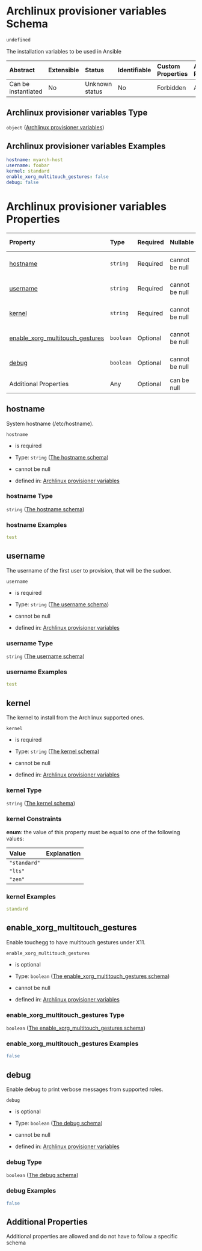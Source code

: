 # Archlinux provisioner variables Schema

```txt
undefined
```

The installation variables to be used in Ansible

| Abstract            | Extensible | Status         | Identifiable | Custom Properties | Additional Properties | Access Restrictions | Defined In                                                                               |
| :------------------ | :--------- | :------------- | :----------- | :---------------- | :-------------------- | :------------------ | :--------------------------------------------------------------------------------------- |
| Can be instantiated | No         | Unknown status | No           | Forbidden         | Allowed               | none                | [configuration.schema.json](../schemas/configuration.schema.json "open original schema") |

## Archlinux provisioner variables Type

`object` ([Archlinux provisioner variables](configuration.md))

## Archlinux provisioner variables Examples

```yaml
hostname: myarch-host
username: foobar
kernel: standard
enable_xorg_multitouch_gestures: false
debug: false

```

# Archlinux provisioner variables Properties

| Property                                                            | Type      | Required | Nullable       | Defined by                                                                                                                                                                                           |
| :------------------------------------------------------------------ | :-------- | :------- | :------------- | :--------------------------------------------------------------------------------------------------------------------------------------------------------------------------------------------------- |
| [hostname](#hostname)                                               | `string`  | Required | cannot be null | [Archlinux provisioner variables](configuration-properties-the-hostname-schema.md "#/properties/hostname#/properties/hostname")                                                                      |
| [username](#username)                                               | `string`  | Required | cannot be null | [Archlinux provisioner variables](configuration-properties-the-username-schema.md "#/properties/username#/properties/username")                                                                      |
| [kernel](#kernel)                                                   | `string`  | Required | cannot be null | [Archlinux provisioner variables](configuration-properties-the-kernel-schema.md "#/properties/kernel#/properties/kernel")                                                                            |
| [enable_xorg_multitouch_gestures](#enable_xorg_multitouch_gestures) | `boolean` | Optional | cannot be null | [Archlinux provisioner variables](configuration-properties-the-enable_xorg_multitouch_gestures-schema.md "#/properties/enable_xorg_multitouch_gestures#/properties/enable_xorg_multitouch_gestures") |
| [debug](#debug)                                                     | `boolean` | Optional | cannot be null | [Archlinux provisioner variables](configuration-properties-the-debug-schema.md "#/properties/debug#/properties/debug")                                                                               |
| Additional Properties                                               | Any       | Optional | can be null    |                                                                                                                                                                                                      |

## hostname

System hostname (/etc/hostname).

`hostname`

*   is required

*   Type: `string` ([The hostname schema](configuration-properties-the-hostname-schema.md))

*   cannot be null

*   defined in: [Archlinux provisioner variables](configuration-properties-the-hostname-schema.md "#/properties/hostname#/properties/hostname")

### hostname Type

`string` ([The hostname schema](configuration-properties-the-hostname-schema.md))

### hostname Examples

```yaml
test

```

## username

The username of the first user to provision, that will be the sudoer.

`username`

*   is required

*   Type: `string` ([The username schema](configuration-properties-the-username-schema.md))

*   cannot be null

*   defined in: [Archlinux provisioner variables](configuration-properties-the-username-schema.md "#/properties/username#/properties/username")

### username Type

`string` ([The username schema](configuration-properties-the-username-schema.md))

### username Examples

```yaml
test

```

## kernel

The kernel to install from the Archlinux supported ones.

`kernel`

*   is required

*   Type: `string` ([The kernel schema](configuration-properties-the-kernel-schema.md))

*   cannot be null

*   defined in: [Archlinux provisioner variables](configuration-properties-the-kernel-schema.md "#/properties/kernel#/properties/kernel")

### kernel Type

`string` ([The kernel schema](configuration-properties-the-kernel-schema.md))

### kernel Constraints

**enum**: the value of this property must be equal to one of the following values:

| Value        | Explanation |
| :----------- | :---------- |
| `"standard"` |             |
| `"lts"`      |             |
| `"zen"`      |             |

### kernel Examples

```yaml
standard

```

## enable_xorg_multitouch_gestures

Enable touchegg to have multitouch gestures under X11.

`enable_xorg_multitouch_gestures`

*   is optional

*   Type: `boolean` ([The enable_xorg_multitouch_gestures schema](configuration-properties-the-enable_xorg_multitouch_gestures-schema.md))

*   cannot be null

*   defined in: [Archlinux provisioner variables](configuration-properties-the-enable_xorg_multitouch_gestures-schema.md "#/properties/enable_xorg_multitouch_gestures#/properties/enable_xorg_multitouch_gestures")

### enable_xorg_multitouch_gestures Type

`boolean` ([The enable_xorg_multitouch_gestures schema](configuration-properties-the-enable_xorg_multitouch_gestures-schema.md))

### enable_xorg_multitouch_gestures Examples

```yaml
false

```

## debug

Enable debug to print verbose messages from supported roles.

`debug`

*   is optional

*   Type: `boolean` ([The debug schema](configuration-properties-the-debug-schema.md))

*   cannot be null

*   defined in: [Archlinux provisioner variables](configuration-properties-the-debug-schema.md "#/properties/debug#/properties/debug")

### debug Type

`boolean` ([The debug schema](configuration-properties-the-debug-schema.md))

### debug Examples

```yaml
false

```

## Additional Properties

Additional properties are allowed and do not have to follow a specific schema

